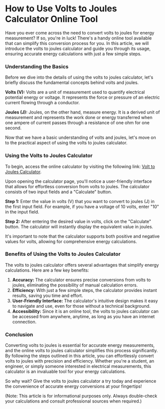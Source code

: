 How to Use Volts to Joules Calculator Online Tool
=================================================

Have you ever come across the need to convert volts to joules for energy measurement? If so, you're in luck! There's a handy online tool available that can simplify this conversion process for you. In this article, we will introduce the volts to joules calculator and guide you through its usage, ensuring accurate energy calculations with just a few simple steps.

### Understanding the Basics

Before we dive into the details of using the volts to joules calculator, let's briefly discuss the fundamental concepts behind volts and joules.

**Volts (V):** Volts are a unit of measurement used to quantify electrical potential energy or voltage. It represents the force or pressure of an electric current flowing through a conductor.

**Joules (J):** Joules, on the other hand, measure energy. It is a derived unit of measurement and represents the work done or energy transferred when one ampere of current passes through a resistance of one ohm for one second.

Now that we have a basic understanding of volts and joules, let's move on to the practical aspect of using the volts to joules calculator.

### Using the Volts to Joules Calculator

To begin, access the online calculator by visiting the following link: [Volt to Joules Calculator](https://www.onlinecalculatorsfree.com/tools/volt-to-joules-calculator.html).

Upon opening the calculator page, you'll notice a user-friendly interface that allows for effortless conversion from volts to joules. The calculator consists of two input fields and a "Calculate" button.

**Step 1:** Enter the value in volts (V) that you want to convert to joules (J) in the first input field. For example, if you have a voltage of 10 volts, enter "10" in the input field.

**Step 2:** After entering the desired value in volts, click on the "Calculate" button. The calculator will instantly display the equivalent value in joules.

It's important to note that the calculator supports both positive and negative values for volts, allowing for comprehensive energy calculations.

### Benefits of Using the Volts to Joules Calculator

The volts to joules calculator offers several advantages that simplify energy calculations. Here are a few key benefits:

1. **Accuracy:** The calculator ensures precise conversions from volts to joules, eliminating the possibility of manual calculation errors.
2. **Efficiency:** With just a few simple steps, the calculator provides instant results, saving you time and effort.
3. **User-Friendly Interface:** The calculator's intuitive design makes it easy to navigate and use, even for those without a technical background.
4. **Accessibility:** Since it is an online tool, the volts to joules calculator can be accessed from anywhere, anytime, as long as you have an internet connection.

### Conclusion

Converting volts to joules is essential for accurate energy measurements, and the online volts to joules calculator simplifies this process significantly. By following the steps outlined in this article, you can effortlessly convert volts to joules with precision and efficiency. Whether you're a student, an engineer, or simply someone interested in electrical measurements, this calculator is an invaluable tool for your energy calculations.

So why wait? Give the volts to joules calculator a try today and experience the convenience of accurate energy conversions at your fingertips!

(Note: This article is for informational purposes only. Always double-check your calculations and consult professional sources when required.)